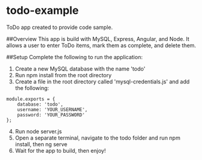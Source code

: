 # todo-example
 ToDo app created to provide code sample.
 
##Overview
This app is build with MySQL, Express, Angular, and Node. It allows a user to enter ToDo items, mark them as complete, and delete them.

##Setup
Complete the following to run the application:
1. Create a new MySQL database with the name 'todo'
2. Run npm install from the root directory
3. Create a file in the root directory called 'mysql-credentials.js' and add the following:
```
module.exports = {
    database: 'todo',
    username: 'YOUR_USERNAME',
    password: 'YOUR_PASSWORD'
};
```
4. Run node server.js
5. Open a separate terminal, navigate to the todo folder and run npm install, then ng serve
6. Wait for the app to build, then enjoy!

